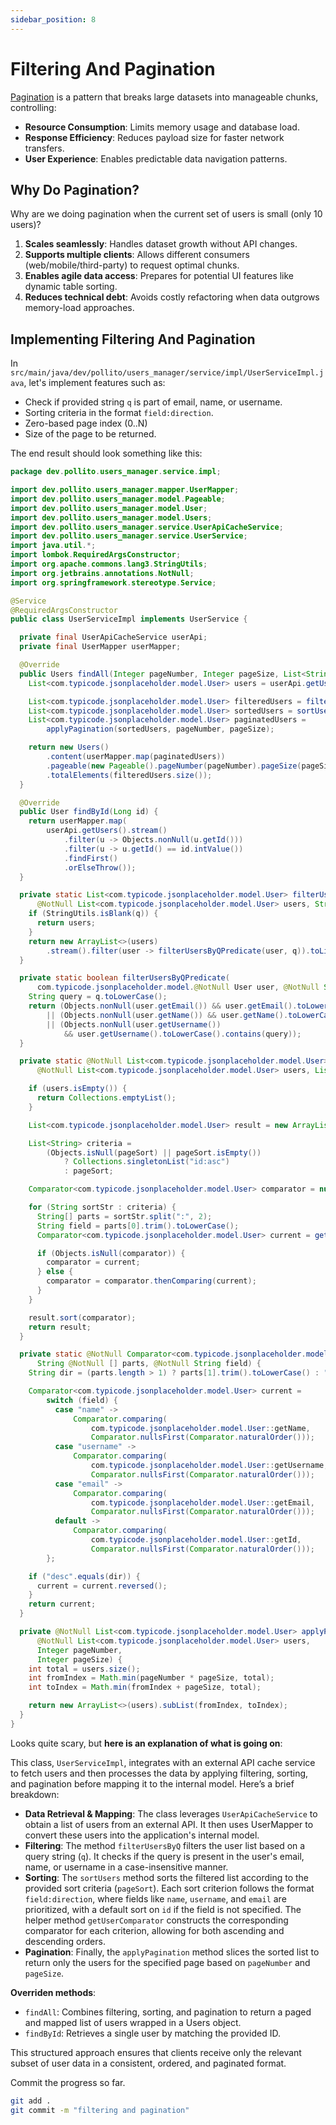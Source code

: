 ```yaml
---
sidebar_position: 8
---
```


# Filtering And Pagination

[Pagination](https://www.merge.dev/blog/rest-api-pagination) is a pattern that breaks large datasets into manageable chunks, controlling:

- **Resource Consumption**: Limits memory usage and database load.
- **Response Efficiency**: Reduces payload size for faster network transfers.
- **User Experience**: Enables predictable data navigation patterns.

## Why Do Pagination?

Why are we doing pagination when the current set of users is small (only 10 users)?

1. **Scales seamlessly**: Handles dataset growth without API changes.
2. **Supports multiple clients**: Allows different consumers (web/mobile/third-party) to request optimal chunks.
3. **Enables agile data access**: Prepares for potential UI features like dynamic table sorting.
4. **Reduces technical debt**: Avoids costly refactoring when data outgrows memory-load approaches.

## Implementing Filtering And Pagination

In `src/main/java/dev/pollito/users_manager/service/impl/UserServiceImpl.java`, let's implement features such as:

* Check if provided string `q` is part of email, name, or username.
* Sorting criteria in the format `field:direction`.
* Zero-based page index (0..N)
* Size of the page to be returned.

The end result should look something like this:

```java
package dev.pollito.users_manager.service.impl;

import dev.pollito.users_manager.mapper.UserMapper;
import dev.pollito.users_manager.model.Pageable;
import dev.pollito.users_manager.model.User;
import dev.pollito.users_manager.model.Users;
import dev.pollito.users_manager.service.UserApiCacheService;
import dev.pollito.users_manager.service.UserService;
import java.util.*;
import lombok.RequiredArgsConstructor;
import org.apache.commons.lang3.StringUtils;
import org.jetbrains.annotations.NotNull;
import org.springframework.stereotype.Service;

@Service
@RequiredArgsConstructor
public class UserServiceImpl implements UserService {

  private final UserApiCacheService userApi;
  private final UserMapper userMapper;

  @Override
  public Users findAll(Integer pageNumber, Integer pageSize, List<String> pageSort, String q) {
    List<com.typicode.jsonplaceholder.model.User> users = userApi.getUsers();

    List<com.typicode.jsonplaceholder.model.User> filteredUsers = filterUsersByQ(users, q);
    List<com.typicode.jsonplaceholder.model.User> sortedUsers = sortUsers(filteredUsers, pageSort);
    List<com.typicode.jsonplaceholder.model.User> paginatedUsers =
        applyPagination(sortedUsers, pageNumber, pageSize);

    return new Users()
        .content(userMapper.map(paginatedUsers))
        .pageable(new Pageable().pageNumber(pageNumber).pageSize(pageSize))
        .totalElements(filteredUsers.size());
  }

  @Override
  public User findById(Long id) {
    return userMapper.map(
        userApi.getUsers().stream()
            .filter(u -> Objects.nonNull(u.getId()))
            .filter(u -> u.getId() == id.intValue())
            .findFirst()
            .orElseThrow());
  }

  private static List<com.typicode.jsonplaceholder.model.User> filterUsersByQ(
      @NotNull List<com.typicode.jsonplaceholder.model.User> users, String q) {
    if (StringUtils.isBlank(q)) {
      return users;
    }
    return new ArrayList<>(users)
        .stream().filter(user -> filterUsersByQPredicate(user, q)).toList();
  }

  private static boolean filterUsersByQPredicate(
      com.typicode.jsonplaceholder.model.@NotNull User user, @NotNull String q) {
    String query = q.toLowerCase();
    return (Objects.nonNull(user.getEmail()) && user.getEmail().toLowerCase().contains(query))
        || (Objects.nonNull(user.getName()) && user.getName().toLowerCase().contains(query))
        || (Objects.nonNull(user.getUsername())
            && user.getUsername().toLowerCase().contains(query));
  }

  private static @NotNull List<com.typicode.jsonplaceholder.model.User> sortUsers(
      @NotNull List<com.typicode.jsonplaceholder.model.User> users, List<String> pageSort) {

    if (users.isEmpty()) {
      return Collections.emptyList();
    }

    List<com.typicode.jsonplaceholder.model.User> result = new ArrayList<>(users);

    List<String> criteria =
        (Objects.isNull(pageSort) || pageSort.isEmpty())
            ? Collections.singletonList("id:asc")
            : pageSort;

    Comparator<com.typicode.jsonplaceholder.model.User> comparator = null;

    for (String sortStr : criteria) {
      String[] parts = sortStr.split(":", 2);
      String field = parts[0].trim().toLowerCase();
      Comparator<com.typicode.jsonplaceholder.model.User> current = getUserComparator(parts, field);

      if (Objects.isNull(comparator)) {
        comparator = current;
      } else {
        comparator = comparator.thenComparing(current);
      }
    }

    result.sort(comparator);
    return result;
  }

  private static @NotNull Comparator<com.typicode.jsonplaceholder.model.User> getUserComparator(
      String @NotNull [] parts, @NotNull String field) {
    String dir = (parts.length > 1) ? parts[1].trim().toLowerCase() : "asc";

    Comparator<com.typicode.jsonplaceholder.model.User> current =
        switch (field) {
          case "name" ->
              Comparator.comparing(
                  com.typicode.jsonplaceholder.model.User::getName,
                  Comparator.nullsFirst(Comparator.naturalOrder()));
          case "username" ->
              Comparator.comparing(
                  com.typicode.jsonplaceholder.model.User::getUsername,
                  Comparator.nullsFirst(Comparator.naturalOrder()));
          case "email" ->
              Comparator.comparing(
                  com.typicode.jsonplaceholder.model.User::getEmail,
                  Comparator.nullsFirst(Comparator.naturalOrder()));
          default ->
              Comparator.comparing(
                  com.typicode.jsonplaceholder.model.User::getId,
                  Comparator.nullsFirst(Comparator.naturalOrder()));
        };

    if ("desc".equals(dir)) {
      current = current.reversed();
    }
    return current;
  }

  private @NotNull List<com.typicode.jsonplaceholder.model.User> applyPagination(
      @NotNull List<com.typicode.jsonplaceholder.model.User> users,
      Integer pageNumber,
      Integer pageSize) {
    int total = users.size();
    int fromIndex = Math.min(pageNumber * pageSize, total);
    int toIndex = Math.min(fromIndex + pageSize, total);

    return new ArrayList<>(users).subList(fromIndex, toIndex);
  }
}
```

Looks quite scary, but **here is an explanation of what is going on**:

This class, `UserServiceImpl`, integrates with an external API cache service to fetch users and then processes the data by applying filtering, sorting, and pagination before mapping it to the internal model. Here’s a brief breakdown:

* **Data Retrieval & Mapping**: The class leverages `UserApiCacheService` to obtain a list of users from an external API. It then uses UserMapper to convert these users into the application's internal model.
* **Filtering**: The method `filterUsersByQ` filters the user list based on a query string (`q`). It checks if the query is present in the user's email, name, or username in a case-insensitive manner.
* **Sorting**: The `sortUsers` method sorts the filtered list according to the provided sort criteria (`pageSort`). Each sort criterion follows the format `field:direction`, where fields like `name`, `username`, and `email` are prioritized, with a default sort on `id` if the field is not specified. The helper method `getUserComparator` constructs the corresponding comparator for each criterion, allowing for both ascending and descending orders.
* **Pagination**: Finally, the `applyPagination` method slices the sorted list to return only the users for the specified page based on `pageNumber` and `pageSize`.

**Overriden methods**:

* `findAll`: Combines filtering, sorting, and pagination to return a paged and mapped list of users wrapped in a Users object.
* `findById`: Retrieves a single user by matching the provided ID.

This structured approach ensures that clients receive only the relevant subset of user data in a consistent, ordered, and paginated format.

Commit the progress so far.

```bash
git add .
git commit -m "filtering and pagination"
```